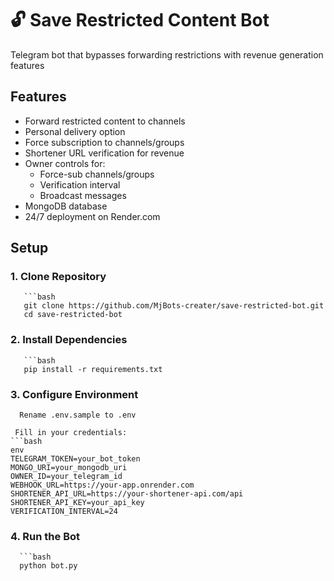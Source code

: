 # 🔓 Save Restricted Content Bot

Telegram bot that bypasses forwarding restrictions with revenue generation features

## Features
- Forward restricted content to channels
- Personal delivery option
- Force subscription to channels/groups
- Shortener URL verification for revenue
- Owner controls for:
  - Force-sub channels/groups
  - Verification interval
  - Broadcast messages
- MongoDB database
- 24/7 deployment on Render.com

## Setup

### 1. Clone Repository
       ```bash
       git clone https://github.com/MjBots-creater/save-restricted-bot.git
       cd save-restricted-bot

### 2. Install Dependencies
       ```bash
       pip install -r requirements.txt


### 3. Configure Environment
      Rename .env.sample to .env

     Fill in your credentials:
    ```bash
    env
    TELEGRAM_TOKEN=your_bot_token
    MONGO_URI=your_mongodb_uri
    OWNER_ID=your_telegram_id
    WEBHOOK_URL=https://your-app.onrender.com
    SHORTENER_API_URL=https://your-shortener-api.com/api
    SHORTENER_API_KEY=your_api_key
    VERIFICATION_INTERVAL=24



### 4. Run the Bot
      ```bash
      python bot.py

